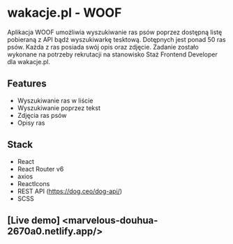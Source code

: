 
# wakacje.pl - WOOF
Aplikacja WOOF umożliwia wyszukiwanie ras psów poprzez dostępną listę pobieraną z API bądź wyszukiwarkę tesktową. Dotępnych jest ponad 50 ras psów. Każda z ras posiada swój opis oraz zdjęcie. Zadanie zostało wykonane na potrzeby rekrutacji na stanowisko Staż Frontend Developer dla wakacje.pl.

## Features

- Wyszukiwanie ras w liście
- Wyszukiwanie poprzez tekst
- Zdjęcia ras psów
- Opisy ras

## Stack

- React
- React Router v6
- axios
- ReactIcons
- REST API (https://dog.ceo/dog-api/)
- SCSS

## [Live demo] <marvelous-douhua-2670a0.netlify.app/>
